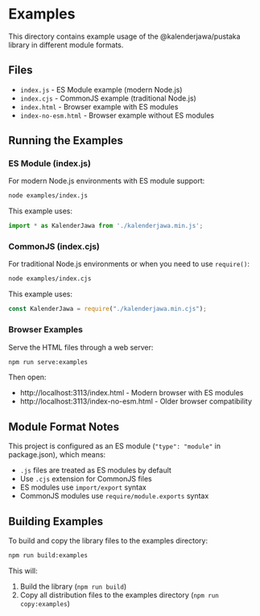 # Examples

This directory contains example usage of the @kalenderjawa/pustaka library in different module formats.

## Files

- `index.js` - ES Module example (modern Node.js)
- `index.cjs` - CommonJS example (traditional Node.js)
- `index.html` - Browser example with ES modules
- `index-no-esm.html` - Browser example without ES modules

## Running the Examples

### ES Module (index.js)

For modern Node.js environments with ES module support:

```bash
node examples/index.js
```

This example uses:
```javascript
import * as KalenderJawa from './kalenderjawa.min.js';
```

### CommonJS (index.cjs)

For traditional Node.js environments or when you need to use `require()`:

```bash
node examples/index.cjs
```

This example uses:
```javascript
const KalenderJawa = require("./kalenderjawa.min.cjs");
```

### Browser Examples

Serve the HTML files through a web server:

```bash
npm run serve:examples
```

Then open:
- http://localhost:3113/index.html - Modern browser with ES modules
- http://localhost:3113/index-no-esm.html - Older browser compatibility

## Module Format Notes

This project is configured as an ES module (`"type": "module"` in package.json), which means:

- `.js` files are treated as ES modules by default
- Use `.cjs` extension for CommonJS files
- ES modules use `import/export` syntax
- CommonJS modules use `require/module.exports` syntax

## Building Examples

To build and copy the library files to the examples directory:

```bash
npm run build:examples
```

This will:
1. Build the library (`npm run build`)
2. Copy all distribution files to the examples directory (`npm run copy:examples`)